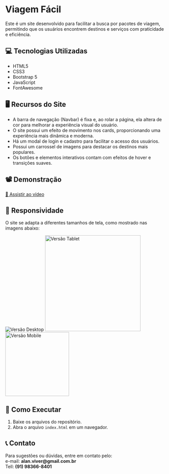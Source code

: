 
<h1>Viagem Fácil</h1>
    <p>Este é um site desenvolvido para facilitar a busca por pacotes de viagem, permitindo que os usuários encontrem destinos e serviços com praticidade e eficiência.</p>

<h2>💻 Tecnologias Utilizadas</h2>
    <ul>
        <li>HTML5</li>
        <li>CSS3</li>
        <li>Bootstrap 5</li>
        <li>JavaScript</li>
        <li>FontAwesome</li>
    </ul>

<h2>🖥️ Recursos do Site</h2>
    <ul>
        <li>A barra de navegação (Navbar) é fixa e, ao rolar a página, ela altera de cor para melhorar a experiência visual do usuário.</li>
        <li>O site possui um efeito de movimento nos cards, proporcionando uma experiência mais dinâmica e moderna.</li>
        <li>Há um modal de login e cadastro para facilitar o acesso dos usuários.</li>
        <li>Possui um carrossel de imagens para destacar os destinos mais populares.</li>
        <li>Os botões e elementos interativos contam com efeitos de hover e transições suaves.</li>
    </ul>

<h2>📽️ Demonstração</h2>           
        <a href="https://drive.google.com/file/d/1Fe637g1kU_epjCGQG58z-37OTjLlMklC/view?usp=sharing" target="_blank">🎥 Assistir ao vídeo</a>
  

<h2>📸 Responsividade</h2>
    <p>O site se adapta a diferentes tamanhos de tela, como mostrado nas imagens abaixo:</p>
    <div class="image-gallery">
        <img src="https://github.com/AlanGomes-Dev/Viagem-Facil/blob/main/img/viagem%20f%C3%A1cil%20-%20Desktop.png" alt="Versão Desktop">
        <img width="300px" src="https://github.com/AlanGomes-Dev/Viagem-Facil/blob/main/img/viagem%20f%C3%A1cil%20-%20Tablet.png" alt="Versão Tablet">
        <img width="200px" src="https://github.com/AlanGomes-Dev/Viagem-Facil/blob/main/img/viagem%20f%C3%A1cil%20-%20Mobile.png" alt="Versão Mobile">
    </div>

<h2>🚀 Como Executar</h2>
    <ol>
        <li>Baixe os arquivos do repositório.</li>
        <li>Abra o arquivo <code>index.html</code> em um navegador.</li>
    </ol>

<h2>📞 Contato</h2>
    <p>Para sugestões ou dúvidas, entre em contato pelo:
    <br>
    e-mail: <strong>alan.viver@gmail.com.br</strong>
    <br>
    Tell: <strong>(91) 98366-8401</strong></p>
